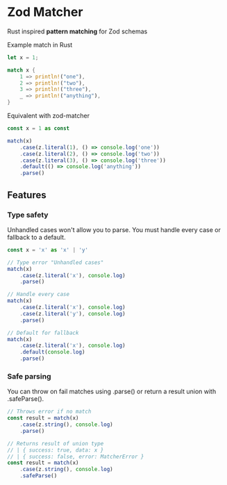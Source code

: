 # Zod Matcher

Rust inspired **pattern matching** for Zod schemas

Example match in Rust
``` rust
let x = 1;

match x {
    1 => println!("one"),
    2 => println!("two"),
    3 => println!("three"),
    _ => println!("anything"),
}
```

Equivalent with zod-matcher
``` typescript
const x = 1 as const

match(x)
    .case(z.literal(1), () => console.log('one'))
    .case(z.literal(2), () => console.log('two'))
    .case(z.literal(3), () => console.log('three'))
    .default(() => console.log('anything'))
    .parse()
```

## Features

### Type safety
Unhandled cases won't allow you to parse. You must handle every case or fallback to a default.

``` typescript
const x = 'x' as 'x' | 'y'

// Type error "Unhandled cases"
match(x)
    .case(z.literal('x'), console.log)
    .parse()

// Handle every case
match(x)
    .case(z.literal('x'), console.log)
    .case(z.literal('y'), console.log)
    .parse()

// Default for fallback
match(x)
    .case(z.literal('x'), console.log)
    .default(console.log)
    .parse()
```

### Safe parsing
You can throw on fail matches using .parse() or return a result union with .safeParse().

``` typescript
// Throws error if no match
const result = match(x)
    .case(z.string(), console.log)
    .parse()

// Returns result of union type
// | { success: true, data: x }
// | { success: false, error: MatcherError }
const result = match(x)
    .case(z.string(), console.log)
    .safeParse()
```